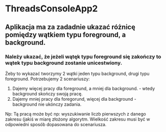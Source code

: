 # ThreadsConsoleApp2

## Aplikacja ma za zadadnie ukazać różnicę pomiędzy wątkiem typu foreground, a background.

### Należy ukazać, że jeżeli wątęk typu foreground się zakończy to wątek typu background zostanie unicestwiony.

Żeby to wykazać tworzymy 2 wątki jeden typu background, drugi typu foreground. Potrzebujemy 2 scenariuszy:

1. Dajemy więcej pracy dla foreground, a mniej dla background. - wtedy background skończy swoją pracę.
2. Dajemy mniej pracy dla foregorund, więcej dla background - background nie ukónczy zadania.

Np: Tą pracą może być np: wyszukiwanie liczb pierwszych z danego zakresu (jakiś w miarę złożony algorytm.
Wielkość zakresu musi być w odpowiedni sposób dopasowana do
scenariusza.
